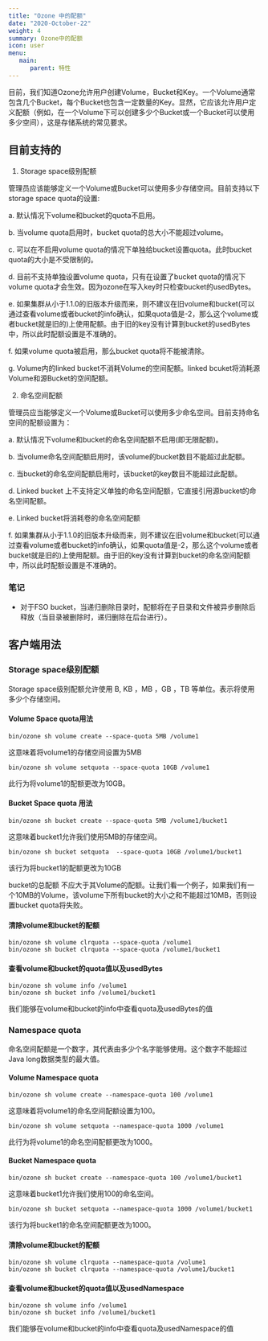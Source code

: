 ```yaml
---
title: "Ozone 中的配额"
date: "2020-October-22"
weight: 4
summary: Ozone中的配额
icon: user
menu:
   main:
      parent: 特性
---
```

<!---
  Licensed to the Apache Software Foundation (ASF) under one or more
  contributor license agreements.  See the NOTICE file distributed with
  this work for additional information regarding copyright ownership.
  The ASF licenses this file to You under the Apache License, Version 2.0
  (the "License"); you may not use this file except in compliance with
  the License.  You may obtain a copy of the License at

      http://www.apache.org/licenses/LICENSE-2.0

  Unless required by applicable law or agreed to in writing, software
  distributed under the License is distributed on an "AS IS" BASIS,
  WITHOUT WARRANTIES OR CONDITIONS OF ANY KIND, either express or implied.
  See the License for the specific language governing permissions and
  limitations under the License.
-->

 目前，我们知道Ozone允许用户创建Volume，Bucket和Key。一个Volume通常包含几个Bucket，每个Bucket也包含一定数量的Key。显然，它应该允许用户定义配额（例如，在一个Volume下可以创建多少个Bucket或一个Bucket可以使用多少空间），这是存储系统的常见要求。
## 目前支持的
1. Storage space级别配额

 管理员应该能够定义一个Volume或Bucket可以使用多少存储空间。目前支持以下storage space quota的设置:
 
 a. 默认情况下volume和bucket的quota不启用。
 
 b. 当volume quota启用时，bucket quota的总大小不能超过volume。
 
 c. 可以在不启用volume quota的情况下单独给bucket设置quota。此时bucket quota的大小是不受限制的。
 
 d. 目前不支持单独设置volume quota，只有在设置了bucket quota的情况下volume quota才会生效。因为ozone在写入key时只检查bucket的usedBytes。
 
 e. 如果集群从小于1.1.0的旧版本升级而来，则不建议在旧volume和bucket(可以通过查看volume或者bucket的info确认，如果quota值是-2，那么这个volume或者bucket就是旧的)上使用配额。由于旧的key没有计算到bucket的usedBytes中，所以此时配额设置是不准确的。
 
 f. 如果volume quota被启用，那么bucket quota将不能被清除。

 g. Volume内的linked bucket不消耗Volume的空间配额。linked bcuket将消耗源Volume和源Bucket的空间配额。

2. 命名空间配额

 管理员应当能够定义一个Volume或Bucket可以使用多少命名空间。目前支持命名空间的配额设置为：

 a. 默认情况下volume和bucket的命名空间配额不启用(即无限配额)。

 b. 当volume命名空间配额启用时，该volume的bucket数目不能超过此配额。

 c. 当bucket的命名空间配额启用时，该bucket的key数目不能超过此配额。

 d. Linked bucket 上不支持定义单独的命名空间配额，它直接引用源bucket的命名空间配额。

 e. Linked bucket将消耗卷的命名空间配额

 f. 如果集群从小于1.1.0的旧版本升级而来，则不建议在旧volume和bucket(可以通过查看volume或者bucket的info确认，如果quota值是-2，那么这个volume或者bucket就是旧的)上使用配额。由于旧的key没有计算到bucket的命名空间配额中，所以此时配额设置是不准确的。

### 笔记
- 对于FSO bucket，当递归删除目录时，配额将在子目录和文件被异步删除后释放（当目录被删除时，递归删除在后台进行）。

## 客户端用法
### Storage space级别配额
Storage space级别配额允许使用 B, KB ，MB ，GB ，TB 等单位。表示将使用多少个存储空间。
#### Volume Space quota用法
```shell
bin/ozone sh volume create --space-quota 5MB /volume1
```
 这意味着将volume1的存储空间设置为5MB

```shell
bin/ozone sh volume setquota --space-quota 10GB /volume1
```
 此行为将volume1的配额更改为10GB。

#### Bucket Space quota 用法
```shell
bin/ozone sh bucket create --space-quota 5MB /volume1/bucket1
```
 这意味着bucket1允许我们使用5MB的存储空间。

```shell
bin/ozone sh bucket setquota  --space-quota 10GB /volume1/bucket1 
```
 该行为将bucket1的配额更改为10GB

bucket的总配额 不应大于其Volume的配额。让我们看一个例子，如果我们有一个10MB的Volume，该volume下所有bucket的大小之和不能超过10MB，否则设置bucket quota将失败。

#### 清除volume和bucket的配额
```shell
bin/ozone sh volume clrquota --space-quota /volume1
bin/ozone sh bucket clrquota --space-quota /volume1/bucket1
```
#### 查看volume和bucket的quota值以及usedBytes
```shell
bin/ozone sh volume info /volume1
bin/ozone sh bucket info /volume1/bucket1
```
我们能够在volume和bucket的info中查看quota及usedBytes的值

### Namespace quota
命名空间配额是一个数字，其代表由多少个名字能够使用。这个数字不能超过Java long数据类型的最大值。

#### Volume Namespace quota
```shell
bin/ozone sh volume create --namespace-quota 100 /volume1
```
这意味着将volume1的命名空间配额设置为100。

```shell
bin/ozone sh volume setquota --namespace-quota 1000 /volume1
```
此行为将volume1的命名空间配额更改为1000。

#### Bucket Namespace quota
```shell
bin/ozone sh bucket create --namespace-quota 100 /volume1/bucket1
```
这意味着bucket1允许我们使用100的命名空间。

```shell
bin/ozone sh bucket setquota --namespace-quota 1000 /volume1/bucket1 
```
该行为将bucket1的命名空间配额更改为1000。

#### 清除volume和bucket的配额
```shell
bin/ozone sh volume clrquota --namespace-quota /volume1
bin/ozone sh bucket clrquota --namespace-quota /volume1/bucket1
```
#### 查看volume和bucket的quota值以及usedNamespace
```shell
bin/ozone sh volume info /volume1
bin/ozone sh bucket info /volume1/bucket1
```
我们能够在volume和bucket的info中查看quota及usedNamespace的值
